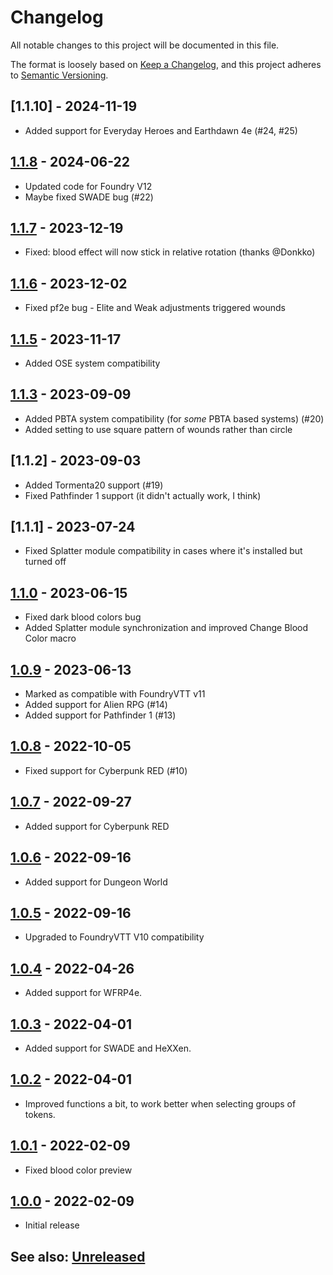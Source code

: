 # Changelog
All notable changes to this project will be documented in this file.

The format is loosely based on [Keep a Changelog](https://keepachangelog.com/en/1.0.0/),
and this project adheres to [Semantic Versioning](https://semver.org/spec/v2.0.0.html).

##  [1.1.10] - 2024-11-19
- Added support for Everyday Heroes and Earthdawn 4e (#24, #25)

##  [1.1.8] - 2024-06-22
- Updated code for Foundry V12
- Maybe fixed SWADE bug (#22)

##  [1.1.7] - 2023-12-19
- Fixed: blood effect will now stick in relative rotation (thanks @Donkko)

##  [1.1.6] - 2023-12-02
- Fixed pf2e bug - Elite and Weak adjustments triggered wounds

##  [1.1.5] - 2023-11-17
- Added OSE system compatibility

##  [1.1.3] - 2023-09-09
- Added PBTA system compatibility (for *some* PBTA based systems) (#20)
- Added setting to use square pattern of wounds rather than circle

##  [1.1.2] - 2023-09-03
- Added Tormenta20 support (#19)
- Fixed Pathfinder 1 support (it didn't actually work, I think)

##  [1.1.1] - 2023-07-24
- Fixed Splatter module compatibility in cases where it's installed but turned off

##  [1.1.0] - 2023-06-15
- Fixed dark blood colors bug
- Added Splatter module synchronization and improved Change Blood Color macro

##  [1.0.9] - 2023-06-13
- Marked as compatible with FoundryVTT v11
- Added support for Alien RPG (#14)
- Added support for Pathfinder 1 (#13)

##  [1.0.8] - 2022-10-05
- Fixed support for Cyberpunk RED (#10)

##  [1.0.7] - 2022-09-27
- Added support for Cyberpunk RED

##  [1.0.6] - 2022-09-16
- Added support for Dungeon World

##  [1.0.5] - 2022-09-16
- Upgraded to FoundryVTT V10 compatibility

##  [1.0.4] - 2022-04-26
- Added support for WFRP4e.

##  [1.0.3] - 2022-04-01
- Added support for SWADE and HeXXen.

##  [1.0.2] - 2022-04-01
- Improved functions a bit, to work better when selecting groups of tokens.

##  [1.0.1] - 2022-02-09
- Fixed blood color preview

##  [1.0.0] - 2022-02-09
- Initial release

## See also: [Unreleased]

[1.0.0]: https://github.com/shemetz/tokenmagic-automatic-wounds/compare/0.2.0...1.0.0
[1.0.1]: https://github.com/shemetz/tokenmagic-automatic-wounds/compare/1.0.0...1.0.1
[1.0.2]: https://github.com/shemetz/tokenmagic-automatic-wounds/compare/1.0.1...1.0.2
[1.0.3]: https://github.com/shemetz/tokenmagic-automatic-wounds/compare/1.0.2...1.0.3
[1.0.4]: https://github.com/shemetz/tokenmagic-automatic-wounds/compare/1.0.3...1.0.4
[1.0.5]: https://github.com/shemetz/tokenmagic-automatic-wounds/compare/1.0.4...1.0.5
[1.0.6]: https://github.com/shemetz/tokenmagic-automatic-wounds/compare/1.0.5...1.0.6
[1.0.7]: https://github.com/shemetz/tokenmagic-automatic-wounds/compare/1.0.6...1.0.7
[1.0.8]: https://github.com/shemetz/tokenmagic-automatic-wounds/compare/1.0.7...1.0.8
[1.0.9]: https://github.com/shemetz/tokenmagic-automatic-wounds/compare/1.0.8...1.0.9
[1.1.0]: https://github.com/shemetz/tokenmagic-automatic-wounds/compare/1.0.9...1.1.0
[1.1.3]: https://github.com/shemetz/tokenmagic-automatic-wounds/compare/1.1.0...1.1.3
[1.1.5]: https://github.com/shemetz/tokenmagic-automatic-wounds/compare/1.1.3...1.1.5
[1.1.6]: https://github.com/shemetz/tokenmagic-automatic-wounds/compare/1.1.5...1.1.6
[1.1.7]: https://github.com/shemetz/tokenmagic-automatic-wounds/compare/1.1.6...1.1.7
[1.1.8]: https://github.com/shemetz/tokenmagic-automatic-wounds/compare/1.1.7...1.1.8
[Unreleased]: https://github.com/shemetz/tokenmagic-automatic-wounds/compare/1.1.8...HEAD
